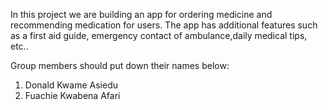 In this project we are building an app for ordering medicine and recommending medication for users. The app has additional features such as a first aid guide, emergency contact of ambulance,daily medical tips, etc..

Group members should put down their names below:
1. Donald Kwame Asiedu
2. Fuachie Kwabena Afari
